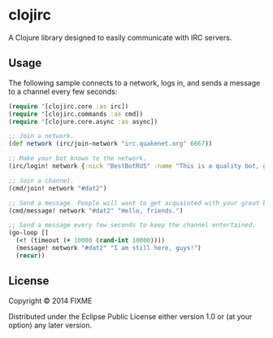 # clojirc

A Clojure library designed to easily communicate with IRC servers.

## Usage

The following sample connects to a network, logs in, and sends a message to a
channel every few seconds:

```clojure
(require '[clojirc.core :as irc])
(require '[clojirc.commands :as cmd])
(require '[clojure.core.async :as async])

;; Join a network.
(def network (irc/join-network "irc.quakenet.org" 6667))

;; Make your bot known to the network.
(irc/login! network {:nick "BestBotRUS" :name "This is a quality bot, guys."})

;; Join a channel.
(cmd/join! network "#dat2")

;; Send a message. People will want to get acquainted with your great bot.
(cmd/message! network "#dat2" "Hello, friends.")

;; Send a message every few seconds to keep the channel entertained.
(go-loop []
  (<! (timeout (+ 10000 (rand-int 10000))))
  (message! network "#dat2" "I am still here, guys!")
  (recur))
```

## License

Copyright © 2014 FIXME

Distributed under the Eclipse Public License either version 1.0 or (at
your option) any later version.
